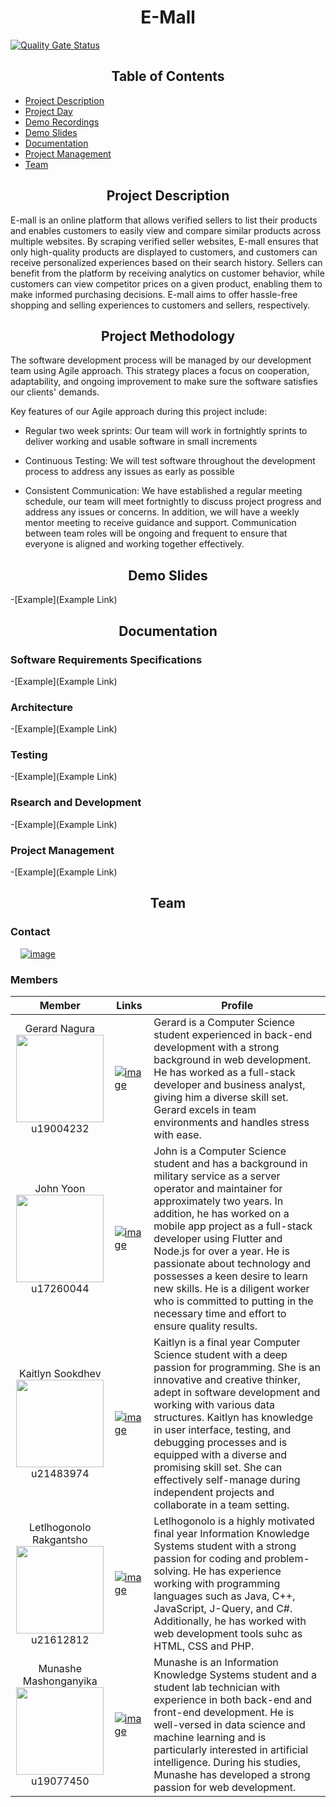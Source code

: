 <div align="center">
  <h1>E-Mall</h1>
</div>

[![Quality Gate Status](https://sonarcloud.io/api/project_badges/measure?project=COS301-SE-2023_e-Mall&metric=alert_status)](https://sonarcloud.io/summary/new_code?id=COS301-SE-2023_e-Mall)

<div align="center">
  <h2>Table of Contents</h2>
</div>

- [Project Description](#project-description)
- [Project Day](#project-day)
- [Demo Recordings](#demo-recordings)
- [Demo Slides](#demo-slides)
- [Documentation](#documentation)
- [Project Management](#project-management)
- [Team](#team)

<div align="center">
  <h2>Project Description</h2>
</div>

E-mall is an online platform that allows verified sellers to list their products and enables customers to easily view and compare similar products across multiple websites. By scraping verified seller websites, E-mall ensures that only high-quality products are displayed to customers, and customers can receive personalized experiences based on their search history. Sellers can benefit from the platform by receiving analytics on customer behavior, while customers can view competitor prices on a given product, enabling them to make informed purchasing decisions. E-mall aims to offer hassle-free shopping and selling experiences to customers and sellers, respectively.

<div align="center">
  <h2>Project Methodology</h2>
</div>

The software development process will be managed by our development team using Agile approach. This strategy places a focus on cooperation, adaptability, and ongoing improvement to make sure the software satisfies our clients' demands.

Key features of our Agile approach during this project include:

- Regular two week sprints: Our team will work in fortnightly sprints to deliver working and usable software in small increments

- Continuous Testing: We will test software throughout the development process to address any issues as early as possible

- Consistent Communication: We have established a regular meeting schedule, our team will meet fortnightly to discuss project progress and address any issues or concerns. In addition, we will have a weekly mentor meeting to receive guidance and support. Communication between team roles will be ongoing and frequent to ensure that everyone is aligned and working together effectively.

<div align="center">
  <h2>Demo Slides</h2>
</div>

-[Example](Example Link)

<div align="center">
  <h2>Documentation</h2>
</div>

### Software Requirements Specifications 

-[Example](Example Link)

### Architecture

-[Example](Example Link)

### Testing

-[Example](Example Link)

### Rsearch and Development

-[Example](Example Link)

### Project Management

-[Example](Example Link)

<div align="center">
  <h2>Team</h2>
</div>

### Contact

&nbsp;&nbsp;&nbsp;&nbsp;[![image](https://img.shields.io/badge/Gmail-D14836?style=for-the-badge&logo=gmail&logoColor=white)](mailto:syntax.sharks@gmail.com?subject[GitHub])
&nbsp;&nbsp;&nbsp;&nbsp;&nbsp;

### Members

|                                                                      Member                                                                      | Links                                                                                                                                                                            | Profile                                                                                                                                                                                                                                                                                                                                                                                                                                                                 |
| :----------------------------------------------------------------------------------------------------------------------------------------------: | -------------------------------------------------------------------------------------------------------------------------------------------------------------------------------- | ----------------------------------------------------------------------------------------------------------------------------------------------------------------------------------------------------------------------------------------------------------------------------------------------------------------------------------------------------------------------------------------------------------------------------------------------------------------------- |
|     Gerard Nagura <br> <img src="https://drive.google.com/uc?export=view&id=115KAmYTvMNWBVfBuKUs_1TffhrUbxOD0" width="140"/> <br> u19004232      | [![image](https://img.shields.io/badge/GitHub-100000?style=for-the-badge&logo=github&logoColor=white "Github Profile")](https://github.com/MaverickGDN03)                        | Gerard is a Computer Science student experienced in back-end development with a strong background in web development. He has worked as a full-stack developer and business analyst, giving him a diverse skill set. Gerard excels in team environments and handles stress with ease.                                                                                                                                                                                    |
|       John Yoon <br> <img src="https://drive.google.com/uc?export=view&id=1TK_uwvL4jydNmKwzLUnOML0Rl0YUvd2o" width="140"/> <br> u17260044        | [![image](https://img.shields.io/badge/GitHub-100000?style=for-the-badge&logo=github&logoColor=white "Github Profile")](https://github.com/u17260044)                            | John is a Computer Science student and has a background in military service as a server operator and maintainer for approximately two years. In addition, he has worked on a mobile app project as a full-stack developer using Flutter and Node.js for over a year. He is passionate about technology and possesses a keen desire to learn new skills. He is a diligent worker who is committed to putting in the necessary time and effort to ensure quality results. |
|    Kaitlyn Sookdhev <br> <img src="https://drive.google.com/uc?export=view&id=1PDeEeioCIas4vEcCCko6-iE6MbUBPowr" width="140"/> <br> u21483974    | [![image](https://img.shields.io/badge/GitHub-100000?style=for-the-badge&logo=github&logoColor=white "Github Profile")](https://www.linkedin.com/in/kaitlyn-sookdhew-b999ab21b/) | Kaitlyn is a final year Computer Science student with a deep passion for programming. She is an innovative and creative thinker, adept in software development and working with various data structures. Kaitlyn has knowledge in user interface, testing, and debugging processes and is equipped with a diverse and promising skill set. She can effectively self-manage during independent projects and collaborate in a team setting.                               |
| Letlhogonolo Rakgantsho<br> <img src="https://drive.google.com/uc?export=view&id=15OUNJZJjkToJkL5I97H-JaCKCMT1xJjC" width="140"/> <br> u21612812 | [![image](https://img.shields.io/badge/GitHub-100000?style=for-the-badge&logo=github&logoColor=white "Github Profile")](https://github.com/Eaziey22?tab=repositories)            | Letlhogonolo is a highly motivated final year Information Knowledge Systems student with a strong passion for coding and problem-solving. He has experience working with programming languages such as Java, C++, JavaScript, J-Query, and C#. Additionally, he has worked with web development tools suhc as HTML, CSS and PHP.                                                                                                                                        |
| Munashe Mashonganyika <br> <img src="https://drive.google.com/uc?export=view&id=1v34OzFyB3CdvIl4HjISkxaFsduWbipR9" width="140"/> <br> u19077450  | [![image](https://img.shields.io/badge/GitHub-100000?style=for-the-badge&logo=github&logoColor=white "Github Profile")](https://github.com/munashemash)                          | Munashe is an Information Knowledge Systems student and a student lab technician with experience in both back-end and front-end development. He is well-versed in data science and machine learning and is particularly interested in artificial intelligence. During his studies, Munashe has developed a strong passion for web development.                                                                                                                          |
